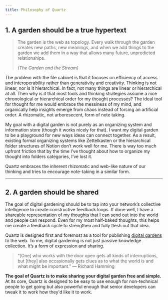 ```yaml
---
title: Philosophy of Quartz
---
```


## 1. A garden should be a true hypertext

> The garden is the web as topology. Every walk through the garden creates new paths, new meanings, and when we add things to the garden we add them in a way that allows many future, unpredicted relationships.
>
> _(The Garden and the Stream)_

The problem with the file cabinet is that it focuses on efficiency of access and interoperability rather than generativity and creativity. Thinking is not linear, nor is it hierarchical. In fact, not many things are linear or hierarchical at all. Then why is it that most tools and thinking strategies assume a nice chronological or hierarchical order for my thought processes? The ideal tool for thought for me would embrace the messiness of my mind, and organically help insights emerge from chaos instead of forcing an artificial order. A rhizomatic, not arboresecent, form of note taking.

My goal with a digital garden is not purely as an organizing system and information store (though it works nicely for that). I want my digital garden to be a playground for new ways ideas can connect together. As a result, existing formal organizing systems like Zettelkasten or the hierarchical folder structures of Notion don’t work well for me. There is way too much upfront friction that by the time I’ve thought about how to organize my thought into folders categories, I’ve lost it.

Quartz embraces the inherent rhizomatic and web-like nature of our thinking and tries to encourage note-taking in a similar form.

---

## 2. A garden should be shared

The goal of digital gardening should be to tap into your network’s collective intelligence to create constructive feedback loops. If done well, I have a shareable representation of my thoughts that I can send out into the world and people can respond. Even for my most half-baked thoughts, this helps me create a feedback cycle to strengthen and fully flesh out that idea.

Quartz is designed first and foremost as a tool for publishing [digital gardens](https://jzhao.xyz/posts/networked-thought) to the web. To me, digital gardening is not just passive knowledge collection. It’s a form of expression and sharing.

> “[One] who works with the door open gets all kinds of interruptions, but [they] also occasionally gets clues as to what the world is and what might be important.”
> — Richard Hamming

**The goal of Quartz is to make sharing your digital garden free and simple.** At its core, Quartz is designed to be easy to use enough for non-technical people to get going but also powerful enough that senior developers can tweak it to work how they'd like it to work.
